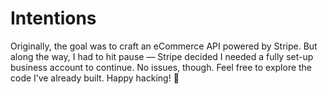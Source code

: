 # Intentions

Originally, the goal was to craft an eCommerce API powered by Stripe. But along the way, I had to hit pause — Stripe decided I needed a fully set-up business account to continue. 
No issues, though. Feel free to explore the code I’ve already built. Happy hacking! 🚀
